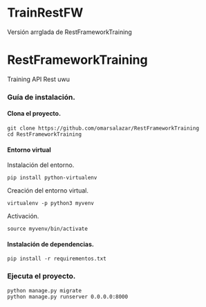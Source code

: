 # TrainRestFW
Versión arrglada de RestFrameworkTraining

# RestFrameworkTraining
Training API Rest uwu

### Guía de instalación.

#### Clona el proyecto.
```
git clone https://github.com/omarsalazar/RestFrameworkTraining
cd RestFrameworkTraining
```

#### Entorno virtual

Instalación del entorno.
```
pip install python-virtualenv
```
Creación del entorno virtual.
```
virtualenv -p python3 myvenv
```
Activación.
```
source myvenv/bin/activate
```

#### Instalación de dependencias.
```
pip install -r requirementos.txt
```
### Ejecuta el proyecto.
```
python manage.py migrate
python manage.py runserver 0.0.0.0:8000
```
